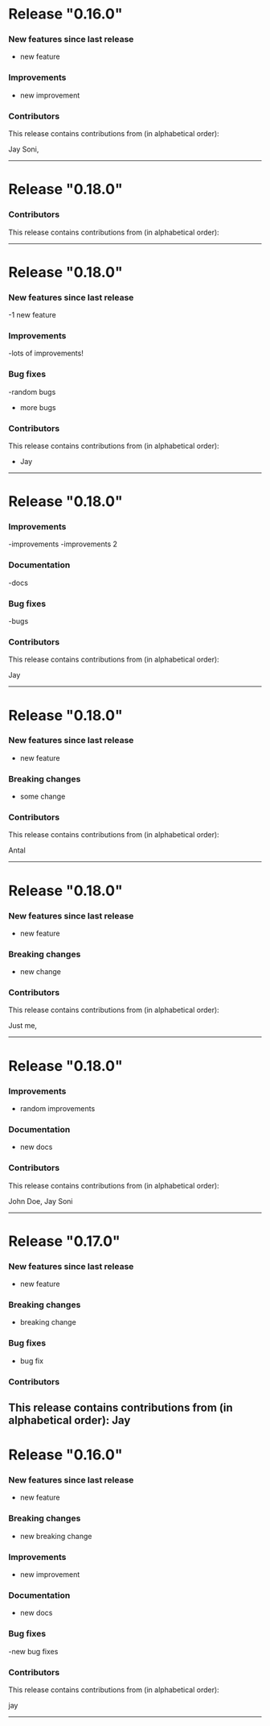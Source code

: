 # Release "0.16.0"

### New features since last release
- new feature 

### Improvements
- new improvement

### Contributors

This release contains contributions from (in alphabetical order):

Jay Soni,

---
# Release "0.18.0"



### Contributors

This release contains contributions from (in alphabetical order):

---
# Release "0.18.0"



### New features since last release
-1 new feature

### Improvements
-lots of improvements! 

### Bug fixes
-random bugs
- more bugs

### Contributors

This release contains contributions from (in alphabetical order):

- Jay 

---
# Release "0.18.0"



### Improvements
-improvements
-improvements 2

### Documentation
-docs

### Bug fixes
-bugs 

### Contributors

This release contains contributions from (in alphabetical order):

Jay

---
# Release "0.18.0"



### New features since last release
- new feature 

### Breaking changes
- some change

### Contributors

This release contains contributions from (in alphabetical order):

Antal

---
# Release "0.18.0"



### New features since last release
- new feature 

### Breaking changes
- new change 

### Contributors

This release contains contributions from (in alphabetical order):

Just me,

---
# Release "0.18.0"


### Improvements
- random improvements

### Documentation
- new docs

### Contributors

This release contains contributions from (in alphabetical order):

John Doe, Jay Soni

---
# Release "0.17.0"

### New features since last release
- new feature

### Breaking changes
- breaking change

### Bug fixes
- bug fix

### Contributors

This release contains contributions from (in alphabetical order):
Jay
---
# Release "0.16.0"

### New features since last release
- new feature

### Breaking changes
- new breaking change

### Improvements
- new improvement

### Documentation
- new docs

### Bug fixes
-new bug fixes 

### Contributors

This release contains contributions from (in alphabetical order):

jay

---
